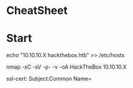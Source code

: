 # CheatSheet

# Start
echo "10.10.10.X hackthebox.htb" >> /etc/hosts

nmap -sC -sV -p- -v -oA HackTheBox 10.10.10.X

ssl-cert: Subject:Common Name=
